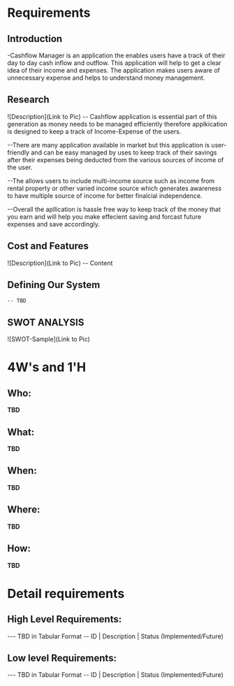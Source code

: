 # Requirements
## Introduction
 -Cashflow Manager is an application the enables users have a track of their day to day cash inflow and outflow. This application will help to get a clear idea of their income and expenses. The application makes users aware of unnecessary expense and helps to understand money management.

## Research
![Description](Link to Pic)
-- Cashflow application is essential part of this generation as money needs to be managed efficiently therefore applkication is designed to keep a track of Income-Expense of the users.

--There are many application available in market but this application is user-friendly and can be easy managed by uses to keep track of their savings after their expenses being deducted from the various sources of income of the user. 

--The allows users to include multi-income source such as income from rental property or other varied income source which generates awareness to have multiple source of income for better finalcial independence.

--Overall the apllication is hassle free way to keep track of the money that you earn and will help you make effecient saving and forcast future expenses and save accordingly.
## Cost and Features
![Description](Link to Pic)
-- Content 
## Defining Our System
    -- TBD
## SWOT ANALYSIS
![SWOT-Sample](Link to Pic)

# 4W&#39;s and 1&#39;H

## Who:

**TBD**

## What:

**TBD**

## When:

**TBD**

## Where:

**TBD**

## How:

**TBD**

# Detail requirements
## High Level Requirements:
--- TBD in Tabular Format 
-- ID | Description | Status (Implemented/Future)


##  Low level Requirements:
--- TBD in Tabular Format 
-- ID | Description | Status (Implemented/Future)
